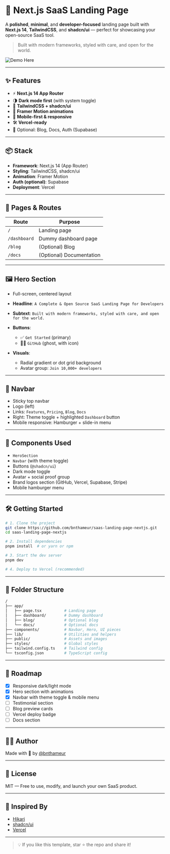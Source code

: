 # 🌌 Next.js SaaS Landing Page 

A **polished**, **minimal**, and **developer-focused** landing page built with **Next.js 14**, **TailwindCSS**, and **shadcn/ui** — perfect for showcasing your open-source SaaS tool.

> Built with modern frameworks, styled with care, and open for the world.

![Demo Here](https://v0-saa-s-landing-page-design-pi-pied.vercel.app/)

---

## ✨ Features

* ⚡ **Next.js 14 App Router**
* 🌗 **Dark mode first** (with system toggle)
* 💅 **TailwindCSS + shadcn/ui**
* 🎥 **Framer Motion animations**
* 📱 **Mobile-first & responsive**
* 🛠️ **Vercel-ready**
* 🔐 Optional: Blog, Docs, Auth (Supabase)

---

## 📦 Stack

* **Framework**: Next.js 14 (App Router)
* **Styling**: TailwindCSS, shadcn/ui
* **Animation**: Framer Motion
* **Auth (optional)**: Supabase
* **Deployment**: Vercel

---

## 🧱 Pages & Routes

| Route        | Purpose                  |
| ------------ | ------------------------ |
| `/`          | Landing page             |
| `/dashboard` | Dummy dashboard page     |
| `/blog`      | (Optional) Blog          |
| `/docs`      | (Optional) Documentation |

---

## 🖼️ Hero Section

* Full-screen, centered layout
* **Headline**:
  `A Complete & Open Source SaaS Landing Page for Developers`
* **Subtext**:
  `Built with modern frameworks, styled with care, and open for the world.`
* **Buttons**:

  * ✅ `Get Started` (primary)
  * 👨‍💻 `GitHub` (ghost, with icon)
* **Visuals**:

  * Radial gradient or dot grid background
  * Avatar group: `Join 10,000+ developers`

---

## 🧭 Navbar

* Sticky top navbar
* Logo (left)
* Links: `Features`, `Pricing`, `Blog`, `Docs`
* Right: Theme toggle + highlighted `Dashboard` button
* Mobile responsive: Hamburger + slide-in menu

---

## 🧩 Components Used

* `HeroSection`
* `Navbar` (with theme toggle)
* Buttons (`@shadcn/ui`)
* Dark mode toggle
* Avatar + social proof group
* Brand logos section (GitHub, Vercel, Supabase, Stripe)
* Mobile hamburger menu

---

## 🛠️ Getting Started

```bash
# 1. Clone the project
git clone https://github.com/bnthameur/saas-landing-page-nextjs.git
cd saas-landing-page-nextjs

# 2. Install dependencies
pnpm install  # or yarn or npm

# 3. Start the dev server
pnpm dev

# 4. Deploy to Vercel (recommended)
```

---

## 📂 Folder Structure

```bash
/
├── app/
│   ├── page.tsx          # Landing page
│   ├── dashboard/        # Dummy dashboard
│   ├── blog/             # Optional blog
│   └── docs/             # Optional docs
├── components/           # Navbar, Hero, UI pieces
├── lib/                  # Utilities and helpers
├── public/               # Assets and images
├── styles/               # Global styles
├── tailwind.config.ts    # Tailwind config
└── tsconfig.json         # TypeScript config
```

---

## 📌 Roadmap

* [x] Responsive dark/light mode
* [x] Hero section with animations
* [x] Navbar with theme toggle & mobile menu
* [ ] Testimonial section
* [ ] Blog preview cards
* [ ] Vercel deploy badge
* [ ] Docs section

---

## 👨‍💻 Author

Made with 🤍 by [@bnthameur](https://github.com/bnthameur)

---

## 📝 License

MIT — Free to use, modify, and launch your own SaaS product.

---

## 🌠 Inspired By

* [Hikari](https://hikari.style)
* [shadcn/ui](https://ui.shadcn.dev)
* [Vercel](https://vercel.com)

---

> 💡 If you like this template, star ⭐ the repo and share it!
